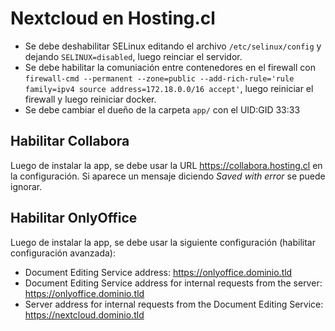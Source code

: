 # Nextcloud en Hosting.cl
- Se debe deshabilitar SELinux editando el archivo `/etc/selinux/config` y dejando `SELINUX=disabled`, luego reinciar el servidor.
- Se debe habilitar la comuniación entre contenedores en el firewall con `firewall-cmd --permanent --zone=public --add-rich-rule='rule family=ipv4 source address=172.18.0.0/16 accept'`, luego reiniciar el firewall y luego reiniciar docker.
- Se debe cambiar el dueño de la carpeta `app/` con el UID:GID 33:33
  
## Habilitar Collabora
Luego de instalar la app, se debe usar la URL https://collabora.hosting.cl en la configuración. Si aparece un mensaje diciendo *Saved with error* se puede ignorar.
  
## Habilitar OnlyOffice
Luego de instalar la app, se debe usar la siguiente configuración (habilitar configuración avanzada):
  - Document Editing Service address: https://onlyoffice.dominio.tld
  - Document Editing Service address for internal requests from the server: https://onlyoffice.dominio.tld
  - Server address for internal requests from the Document Editing Service: https://nextcloud.dominio.tld
